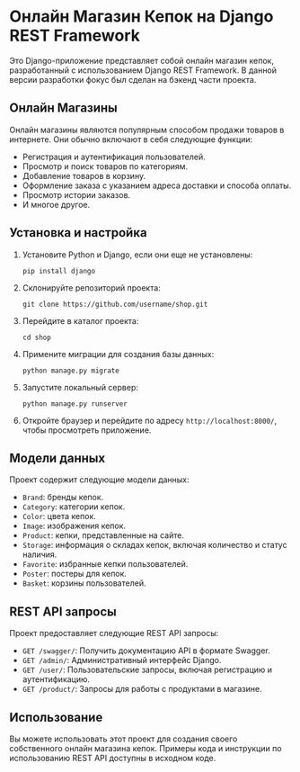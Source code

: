 # Онлайн Магазин Кепок на Django REST Framework

Это Django-приложение представляет собой онлайн магазин кепок, разработанный с использованием Django REST Framework. В данной версии разработки фокус был сделан на бэкенд части проекта.

## Онлайн Магазины

Онлайн магазины являются популярным способом продажи товаров в интернете. Они обычно включают в себя следующие функции:

- Регистрация и аутентификация пользователей.
- Просмотр и поиск товаров по категориям.
- Добавление товаров в корзину.
- Оформление заказа с указанием адреса доставки и способа оплаты.
- Просмотр истории заказов.
- И многое другое.

## Установка и настройка

1. Установите Python и Django, если они еще не установлены:
    ```
    pip install django
    ```

2. Склонируйте репозиторий проекта:
    ```
    git clone https://github.com/username/shop.git
    ```

3. Перейдите в каталог проекта:
    ```
    cd shop
    ```

4. Примените миграции для создания базы данных:
    ```
    python manage.py migrate
    ```

5. Запустите локальный сервер:
    ```
    python manage.py runserver
    ```

6. Откройте браузер и перейдите по адресу `http://localhost:8000/`, чтобы просмотреть приложение.

## Модели данных

Проект содержит следующие модели данных:

- `Brand`: бренды кепок.
- `Category`: категории кепок.
- `Color`: цвета кепок.
- `Image`: изображения кепок.
- `Product`: кепки, представленные на сайте.
- `Storage`: информация о складах кепок, включая количество и статус наличия.
- `Favorite`: избранные кепки пользователей.
- `Poster`: постеры для кепок.
- `Basket`: корзины пользователей.

## REST API запросы

Проект предоставляет следующие REST API запросы:

- `GET /swagger/`: Получить документацию API в формате Swagger.
- `GET /admin/`: Административный интерфейс Django.
- `GET /user/`: Пользовательские запросы, включая регистрацию и аутентификацию.
- `GET /product/`: Запросы для работы с продуктами в магазине.

## Использование

Вы можете использовать этот проект для создания своего собственного онлайн магазина кепок. Примеры кода и инструкции по использованию REST API доступны в исходном коде.

